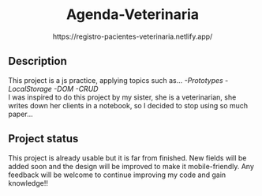 <h1 align="center">Agenda-Veterinaria</h1>  
<p align="center">https://registro-pacientes-veterinaria.netlify.app/</p>

## Description  
This project is a js practice, applying topics such as...  *-Prototypes -LocalStorage -DOM -CRUD*  
I was inspired to do this project by my sister, she is a veterinarian, she writes down her clients in a notebook, so I decided to stop using so much paper...  

## Project status  
This project is already usable but it is far from finished. New fields will be added soon and the design will be improved to make it mobile-friendly. Any feedback will be welcome to continue improving my code  and gain knowledge!!
